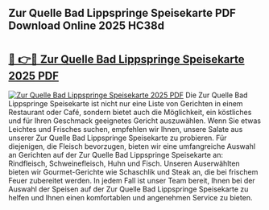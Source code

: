 ## Zur Quelle Bad Lippspringe Speisekarte PDF Download Online 2025 HC38d

# <h2><a href="http://gccutt3.nevu.top/?p=Zur+Quelle+Bad+Lippspringe+Speisekarte">🔗 👉🔴 Zur Quelle Bad Lippspringe Speisekarte 2025 PDF</a></h2>

[![Zur Quelle Bad Lippspringe Speisekarte 2025 PDF](https://i.imgur.com/dBaPXMq.png)](http://gccutt3.nevu.top/?p=Zur+Quelle+Bad+Lippspringe+Speisekarte)
Die Zur Quelle Bad Lippspringe Speisekarte ist nicht nur eine Liste von Gerichten in einem Restaurant oder Café, sondern bietet auch die Möglichkeit, ein köstliches und für Ihren Geschmack geeignetes Gericht auszuwählen. Wenn Sie etwas Leichtes und Frisches suchen, empfehlen wir Ihnen, unsere Salate aus unserer Zur Quelle Bad Lippspringe Speisekarte zu probieren. Für diejenigen, die Fleisch bevorzugen, bieten wir eine umfangreiche Auswahl an Gerichten auf der Zur Quelle Bad Lippspringe Speisekarte an: Rindfleisch, Schweinefleisch, Huhn und Fisch. Unseren Auserwählten bieten wir Gourmet-Gerichte wie Schaschlik und Steak an, die bei frischem Feuer zubereitet werden. In jedem Fall ist unser Team bereit, Ihnen bei der Auswahl der Speisen auf der Zur Quelle Bad Lippspringe Speisekarte zu helfen und Ihnen einen komfortablen und angenehmen Service zu bieten.
